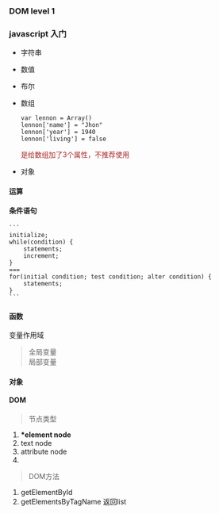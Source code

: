 ### DOM level 1 
### javascript 入门
- 字符串
- 数值
- 布尔

- 数组
    ```
    var lennon = Array()
    lennon['name'] = "Jhon"
    lennon['year'] = 1940
    lennon['living'] = false
    ```
    <font color="Brown">是给数组加了3个属性，不推荐使用</font>
- 对象

#### 运算
#### 条件语句
    ```
    initialize;
    while(condition) {
        statements;
        increment;
    }
    ===
    for(initial condition; test condition; alter condition) {
        statements;
    }
    ```
#### 函数
变量作用域
>全局变量  
>局部变量  

#### 对象

#### DOM

>节点类型

1. **\*element node**
2. text node
3. attribute node
4. 

>DOM方法
 
1. getElementById  
2. getElementsByTagName  返回list